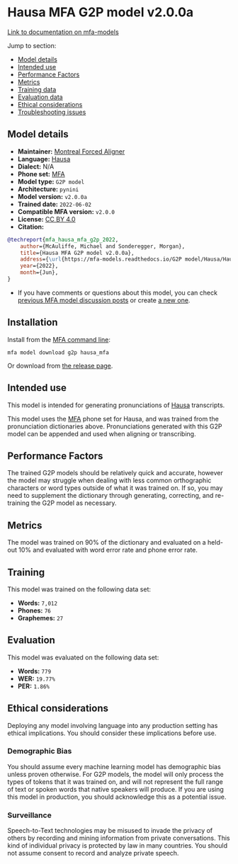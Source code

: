 
# Hausa MFA G2P model v2.0.0a

[Link to documentation on mfa-models](https://mfa-models.readthedocs.io/en/main/g2p/hausa_mfa.html)

Jump to section:

- [Model details](#model-details)
- [Intended use](#intended-use)
- [Performance Factors](#performance-factors)
- [Metrics](#metrics)
- [Training data](#training-data)
- [Evaluation data](#evaluation-data)
- [Ethical considerations](#ethical-considerations)
- [Troubleshooting issues](#troubleshooting-issues)

## Model details

- **Maintainer:** [Montreal Forced Aligner](https://montreal-forced-aligner.readthedocs.io/)
- **Language:** [Hausa](https://en.wikipedia.org/wiki/Hausa_language)
- **Dialect:** N/A
- **Phone set:** [MFA](https://mfa-models.readthedocs.io/en/refactor/mfa_phone_set.html#hausa)
- **Model type:** `G2P model`
- **Architecture:** `pynini`
- **Model version:** `v2.0.0a`
- **Trained date:** `2022-06-02`
- **Compatible MFA version:** `v2.0.0`
- **License:** [CC BY 4.0](https://github.com/MontrealCorpusTools/mfa-models/tree/main/g2p/hausa/mfa/v2.0.0a/LICENSE)
- **Citation:**

```bibtex
@techreport{mfa_hausa_mfa_g2p_2022,
	author={McAuliffe, Michael and Sonderegger, Morgan},
	title={Hausa MFA G2P model v2.0.0a},
	address={\url{https://mfa-models.readthedocs.io/G2P model/Hausa/Hausa MFA G2P model v2_0_0a.html}},
	year={2022},
	month={Jun},
}
```

- If you have comments or questions about this model, you can check [previous MFA model discussion posts](https://github.com/MontrealCorpusTools/mfa-models/discussions?discussions_q=Hausa+MFA+G2P+model+v2.0.0a) or create [a new one](https://github.com/MontrealCorpusTools/mfa-models/discussions/new).

## Installation

Install from the [MFA command line](https://montreal-forced-aligner.readthedocs.io/en/latest/user_guide/models/index.html):

```
mfa model download g2p hausa_mfa
```

Or download from [the release page](https://github.com/MontrealCorpusTools/mfa-models/releases/tag/g2p-hausa_mfa-v2.0.0a).

## Intended use

This model is intended for generating pronunciations of [Hausa](https://en.wikipedia.org/wiki/Hausa_language) transcripts.

This model uses the [MFA](https://mfa-models.readthedocs.io/en/refactor/mfa_phone_set.html#hausa) phone set for Hausa, and was trained from the pronunciation dictionaries above. Pronunciations generated with this G2P model can be appended and used when aligning or transcribing.

## Performance Factors

The trained G2P models should be relatively quick and accurate, however the model may struggle when dealing with less common orthographic characters or word types outside of what it was trained on. If so, you may need to supplement the dictionary through generating, correcting, and re-training the G2P model as necessary.

## Metrics

The model was trained on 90% of the dictionary and evaluated on a held-out 10% and evaluated with word error rate and phone error rate.

## Training

This model was trained on the following data set:


* **Words:** `7,012`
* **Phones:** `76`
* **Graphemes:** `27`

## Evaluation

This model was evaluated on the following data set:


* **Words:** `779`
* **WER:** `19.77%`
* **PER:** `1.86%`

## Ethical considerations

Deploying any model involving language into any production setting has ethical implications. You should consider these implications before use.

### Demographic Bias

You should assume every machine learning model has demographic bias unless proven otherwise. For G2P models, the model will only process the types of tokens that it was trained on, and will not represent the full range of text or spoken words that native speakers will produce. If you are using this model in production, you should acknowledge this as a potential issue.

### Surveillance

Speech-to-Text technologies may be misused to invade the privacy of others by recording and mining information from private conversations. This kind of individual privacy is protected by law in many countries. You should not assume consent to record and analyze private speech.
